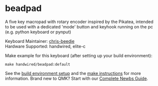 # beadpad

A five key macropad with rotary encoder inspired by the Pikatea, intended to be used with a dedicated 'mode' button and keyhook running on the pc (e.g. python keyboard or pynput)

Keyboard Maintainer: [chris-beedie](https://github.com/chris-beedie)  
Hardware Supported: handwired, elite-c  


Make example for this keyboard (after setting up your build environment):

    make handwired/beadpad:default

See the [build environment setup](https://docs.qmk.fm/#/getting_started_build_tools) and the [make instructions](https://docs.qmk.fm/#/getting_started_make_guide) for more information. Brand new to QMK? Start with our [Complete Newbs Guide](https://docs.qmk.fm/#/newbs).
